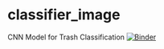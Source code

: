 # classifier_image
CNN Model for Trash Classification
[![Binder](https://mybinder.org/badge_logo.svg)](https://mybinder.org/v2/gh/fooyoh/classifier_image.git/master?urlpath=%2Fvoila%2Frender%2Ffoop_image_app.ipynb)
